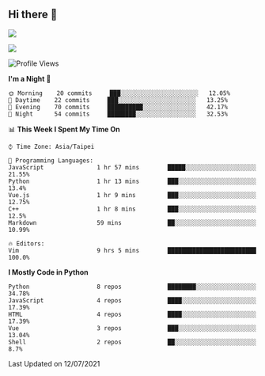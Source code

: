 ## Hi there 👋

![](https://github-readme-stats.vercel.app/api?username=CSY54&theme=nord&show_icons=true)

![](https://github-readme-stats.vercel.app/api/top-langs/?username=CSY54&theme=nord&layout=compact&card_width=445)

<!--START_SECTION:waka-->
![Profile Views](http://img.shields.io/badge/Profile%20Views-31-blue)

**I'm a Night 🦉** 

```text
🌞 Morning    20 commits     ███░░░░░░░░░░░░░░░░░░░░░░   12.05% 
🌆 Daytime    22 commits     ███░░░░░░░░░░░░░░░░░░░░░░   13.25% 
🌃 Evening    70 commits     ██████████░░░░░░░░░░░░░░░   42.17% 
🌙 Night      54 commits     ████████░░░░░░░░░░░░░░░░░   32.53%

```


📊 **This Week I Spent My Time On** 

```text
⌚︎ Time Zone: Asia/Taipei

💬 Programming Languages: 
JavaScript               1 hr 57 mins        █████░░░░░░░░░░░░░░░░░░░░   21.55% 
Python                   1 hr 13 mins        ███░░░░░░░░░░░░░░░░░░░░░░   13.4% 
Vue.js                   1 hr 9 mins         ███░░░░░░░░░░░░░░░░░░░░░░   12.75% 
C++                      1 hr 8 mins         ███░░░░░░░░░░░░░░░░░░░░░░   12.5% 
Markdown                 59 mins             ██░░░░░░░░░░░░░░░░░░░░░░░   10.99%

🔥 Editors: 
Vim                      9 hrs 5 mins        █████████████████████████   100.0%

```

**I Mostly Code in Python** 

```text
Python                   8 repos             ████████░░░░░░░░░░░░░░░░░   34.78% 
JavaScript               4 repos             ████░░░░░░░░░░░░░░░░░░░░░   17.39% 
HTML                     4 repos             ████░░░░░░░░░░░░░░░░░░░░░   17.39% 
Vue                      3 repos             ███░░░░░░░░░░░░░░░░░░░░░░   13.04% 
Shell                    2 repos             ██░░░░░░░░░░░░░░░░░░░░░░░   8.7%

```



 Last Updated on 12/07/2021
<!--END_SECTION:waka-->

<!--
**CSY54/CSY54** is a ✨ _special_ ✨ repository because its `README.md` (this file) appears on your GitHub profile.

Here are some ideas to get you started:

- 🔭 I’m currently working on ...
- 🌱 I’m currently learning ...
- 👯 I’m looking to collaborate on ...
- 🤔 I’m looking for help with ...
- 💬 Ask me about ...
- 📫 How to reach me: ...
- 😄 Pronouns: ...
- ⚡ Fun fact: ...
-->
